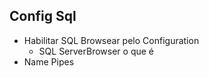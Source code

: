 ## Config Sql

* Habilitar SQL Browsear pelo Configuration
  * SQL ServerBrowser o que é
* Name Pipes
